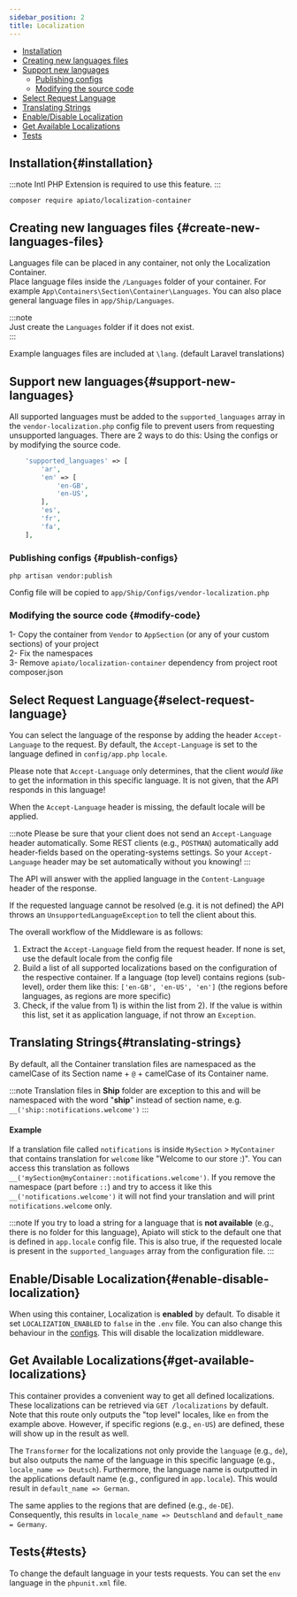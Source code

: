 ```yaml
---
sidebar_position: 2
title: Localization
---
```


- [Installation](#installation)
- [Creating new languages files](#create-new-languages-files)
- [Support new languages](#support-new-languages)
  - [Publishing configs](#publish-configs)
  - [Modifying the source code](#modify-code)
- [Select Request Language](#select-request-language)
- [Translating Strings](#translating-strings)
- [Enable/Disable Localization](#enable-disable-localization)
- [Get Available Localizations](#get-available-localizations)
- [Tests](#tests)

## Installation{#installation}
:::note
Intl PHP Extension is required to use this feature.
:::

```
composer require apiato/localization-container
```
## Creating new languages files {#create-new-languages-files}

Languages file can be placed in any container, not only the Localization Container.  
Place language files inside the `/Languages` folder of your container. For example
`App\Containers\Section\Container\Languages`.
You can also place general language files in `app/Ship/Languages`.

:::note  
Just create the `Languages` folder if it does not exist.  
:::

Example languages files are included at `\lang`. (default Laravel translations)

## Support new languages{#support-new-languages}

All supported languages must be added to the `supported_languages` array in the `vendor-localization.php` config file
to prevent users from requesting unsupported languages. There are 2 ways to do this: Using the configs or by modifying the source code.

```php
    'supported_languages' => [
        'ar',
        'en' => [
            'en-GB',
            'en-US',
        ],
        'es',
        'fr',
        'fa',
    ],
```

### Publishing configs {#publish-configs}
```
php artisan vendor:publish
```  
Config file will be copied to `app/Ship/Configs/vendor-localization.php`

### Modifying the source code {#modify-code}

1- Copy the container from `Vendor` to `AppSection` (or any of your custom sections) of your project  
2- Fix the namespaces  
3- Remove `apiato/localization-container` dependency from project root composer.json

## Select Request Language{#select-request-language}

You can select the language of the response by adding the header `Accept-Language` to the request. By default, the
`Accept-Language` is set to the language defined in `config/app.php` `locale`.

Please note that `Accept-Language` only determines, that the client _would like_ to get the information in this specific
language. It is not given, that the API responds in this language!

When the `Accept-Language` header is missing, the default locale will be applied.

:::note
Please be sure that your client does not send an `Accept-Language` header automatically. Some REST clients
(e.g., `POSTMAN`) automatically add header-fields based on the operating-systems settings. So your `Accept-Language` header
may be set automatically without you knowing!
:::

The API will answer with the applied language in the `Content-Language` header of the response.

If the requested language cannot be resolved (e.g. it is not defined) the API throws an `UnsupportedLanguageException` to tell
the client about this.

The overall workflow of the Middleware is as follows:
1) Extract the `Accept-Language` field from the request header. If none is set, use the default locale from the config file
2) Build a list of all supported localizations based on the configuration of the respective container. If a language
   (top level) contains regions (sub-level), order them like this: `['en-GB', 'en-US', 'en']` (the regions before languages,
   as regions are more specific)
3) Check, if the value from 1) is within the list from 2). If the value is within this list, set it as application language,
   if not throw an `Exception`.

## Translating Strings{#translating-strings}

By default, all the Container translation files are namespaced as the camelCase of its Section name + `@` + camelCase of its Container name.

:::note
Translation files in **Ship** folder are exception to this and will be namespaced with the word "**ship**" instead of section name, e.g. `__('ship::notifications.welcome')`
:::

#### Example

If a translation file called `notifications` is inside `MySection` > `MyContainer` that contains translation for `welcome`
like "Welcome to our store :)". You can access this translation as follows `__('mySection@myContainer::notifications.welcome')`. If
you remove the namespace (part before `::`) and try to access it like this
`__('notifications.welcome')` it will not find your translation and will print `notifications.welcome` only.

:::note
If you try to load a string for a language that is **not available** (e.g., there is no folder for this language), Apiato
will stick to the default one that is defined in `app.locale` config file. This is also true, if the requested locale
is present in the `supported_languages` array from the configuration file.
:::

## Enable/Disable Localization{#enable-disable-localization}
When using this container, Localization is **enabled** by default. To disable it set `LOCALIZATION_ENABLED` to `false` in the `.env` file. You can also change this behaviour in the [configs](#publish-configs). This will disable the localization middleware.

## Get Available Localizations{#get-available-localizations}

This container provides a convenient way to get all defined localizations. These localizations can be retrieved via `GET /localizations`
by default. Note that this route only outputs the "top level" locales, like `en` from the example above. However, if
specific regions (e.g., `en-US`) are defined, these will show up in the result as well.

The `Transformer` for the localizations not only provide the `language` (e.g., `de`), but also outputs the name of the
language in this specific language (e.g., `locale_name => Deutsch`). Furthermore, the language name is outputted in the
applications default name (e.g., configured in `app.locale`). This would result in `default_name => German`.

The same applies to the regions that are defined (e.g., `de-DE`). Consequently, this results in `locale_name => Deutschland`
and `default_name = Germany`.

## Tests{#tests}

To change the default language in your tests requests. You can set the `env` language in the `phpunit.xml` file.
